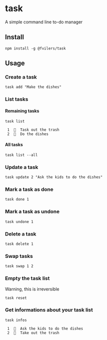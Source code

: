 # task

A simple command line to-do manager

## Install

```
npm install -g @fvilers/task
```

## Usage

### Create a task

```
task add "Make the dishes"
```

### List tasks

#### Remaining tasks

```
task list
```

```
 1  🔲  Task out the trash
 2  🔲  Do the dishes
```

#### All tasks

```
task list --all
```

### Update a task

```
task update 2 "Ask the kids to do the dishes"
```

### Mark a task as done

```
task done 1
```

### Mark a task as undone

```
task undone 1
```

### Delete a task

```
task delete 1
```

### Swap tasks

```
task swap 1 2
```

### Empty the task list

Warning, this is irreversible

```
task reset
```

### Get informations about your task list

```
task infos
```

```
 1  🔲  Ask the kids to do the dishes
 2  🔲  Take out the trash
```
